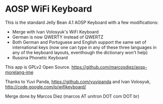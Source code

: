 AOSP WiFi Keyboard
==================

This is the standard Jelly Bean 4.1 AOSP Keyboard with a few modifications:

- Merge with Ivan Volosyuk's WiFi Keyboard
- German is now QWERTY instead of QWERTZ
- Both German and Portuguese and English support the same set of international keys
(now one can type in any of these three languages in any of the keyboard layouts, eventhough the dictionary won't help)
- Russina Phonetic Keyboard


This app is GPLv2 Open Source.
https://github.com/marcosdiez/aosp-morelang-ime

Thanks to Yuvi Panda, https://github.com/yuvipanda
and Ivan Volosyuk, http://code.google.com/p/wifikeyboard/


Merge done by Marcos Diez (marcos AT unitron DOT com DOT br)